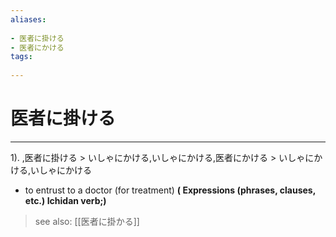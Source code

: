 ```yaml
---
aliases:
    
- 医者に掛ける
- 医者にかける
tags:
    
---
```


# 医者に掛ける
---
1).
,医者に掛ける > いしゃにかける,いしゃにかける,医者にかける > いしゃにかける,いしゃにかける

- to entrust to a doctor (for treatment)
**( Expressions (phrases, clauses, etc.) Ichidan verb;)**
> see also:  [[医者に掛かる]]
            